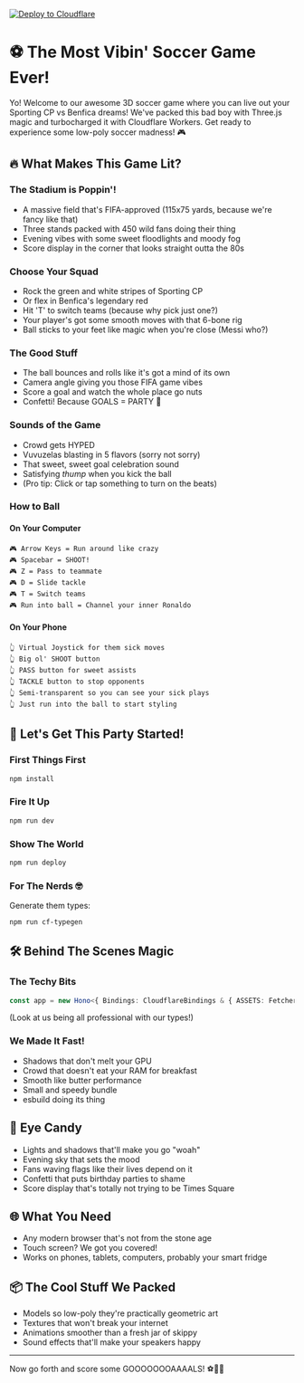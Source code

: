 [![Deploy to Cloudflare](https://deploy.workers.cloudflare.com/button)](https://deploy.workers.cloudflare.com/?url=https://github.com/deloreyj/fute)

# ⚽ The Most Vibin' Soccer Game Ever!

Yo! Welcome to our awesome 3D soccer game where you can live out your Sporting CP vs Benfica dreams! We've packed this bad boy with Three.js magic and turbocharged it with Cloudflare Workers. Get ready to experience some low-poly soccer madness! 🎮

## 🔥 What Makes This Game Lit?

### The Stadium is Poppin'!

- A massive field that's FIFA-approved (115x75 yards, because we're fancy like that)
- Three stands packed with 450 wild fans doing their thing
- Evening vibes with some sweet floodlights and moody fog
- Score display in the corner that looks straight outta the 80s

### Choose Your Squad

- Rock the green and white stripes of Sporting CP
- Or flex in Benfica's legendary red
- Hit 'T' to switch teams (because why pick just one?)
- Your player's got some smooth moves with that 6-bone rig
- Ball sticks to your feet like magic when you're close (Messi who?)

### The Good Stuff

- The ball bounces and rolls like it's got a mind of its own
- Camera angle giving you those FIFA game vibes
- Score a goal and watch the whole place go nuts
- Confetti! Because GOALS = PARTY 🎉

### Sounds of the Game

- Crowd gets HYPED
- Vuvuzelas blasting in 5 flavors (sorry not sorry)
- That sweet, sweet goal celebration sound
- Satisfying _thump_ when you kick the ball
- (Pro tip: Click or tap something to turn on the beats)

### How to Ball

#### On Your Computer

```
🎮 Arrow Keys = Run around like crazy
🎮 Spacebar = SHOOT!
🎮 Z = Pass to teammate
🎮 D = Slide tackle
🎮 T = Switch teams
🎮 Run into ball = Channel your inner Ronaldo
```

#### On Your Phone

```
👆 Virtual Joystick for them sick moves
👆 Big ol' SHOOT button
👆 PASS button for sweet assists
👆 TACKLE button to stop opponents
👆 Semi-transparent so you can see your sick plays
👆 Just run into the ball to start styling
```

## 🚀 Let's Get This Party Started!

### First Things First

```bash
npm install
```

### Fire It Up

```bash
npm run dev
```

### Show The World

```bash
npm run deploy
```

### For The Nerds 🤓

Generate them types:

```bash
npm run cf-typegen
```

## 🛠 Behind The Scenes Magic

### The Techy Bits

```ts
const app = new Hono<{ Bindings: CloudflareBindings & { ASSETS: Fetcher } }>();
```

(Look at us being all professional with our types!)

### We Made It Fast!

- Shadows that don't melt your GPU
- Crowd that doesn't eat your RAM for breakfast
- Smooth like butter performance
- Small and speedy bundle
- esbuild doing its thing

## 🎨 Eye Candy

- Lights and shadows that'll make you go "woah"
- Evening sky that sets the mood
- Fans waving flags like their lives depend on it
- Confetti that puts birthday parties to shame
- Score display that's totally not trying to be Times Square

## 🌐 What You Need

- Any modern browser that's not from the stone age
- Touch screen? We got you covered!
- Works on phones, tablets, computers, probably your smart fridge

## 📦 The Cool Stuff We Packed

- Models so low-poly they're practically geometric art
- Textures that won't break your internet
- Animations smoother than a fresh jar of skippy
- Sound effects that'll make your speakers happy

---

Now go forth and score some GOOOOOOOAAAALS! ⚽🥅✨
